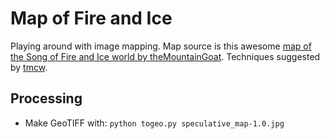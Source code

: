 # Map of Fire and Ice

Playing around with image mapping.  Map source is this awesome [map of the Song of Fire and Ice world by theMountainGoat](http://www.sermountaingoat.co.uk/map/index.php).  Techniques suggested by [tmcw](http://macwright.org/2012/08/13/images-as-maps.html).

## Processing

* Make GeoTIFF with: `python togeo.py speculative_map-1.0.jpg`